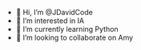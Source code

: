 - 👋 Hi, I’m @JDavidCode
- 👀 I’m interested in IA
- 🌱 I’m currently learning Python 
- 💞️ I’m looking to collaborate on Amy

<!---
JDavidCode/JDavidCode is a ✨ special ✨ repository because its `README.md` (this file) appears on your GitHub profile.
You can click the Preview link to take a look at your changes.
--->
